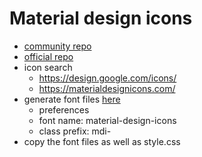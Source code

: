 # Material design icons
- [community repo](https://github.com/Templarian/MaterialDesign)
- [official repo](https://github.com/google/material-design-icons)
- icon search
    - https://design.google.com/icons/
    - https://materialdesignicons.com/
- generate font files [here](https://icomoon.io/app/#/select)
    - preferences 
    - font name: material-design-icons
    - class prefix: mdi-
- copy the font files as well as style.css
